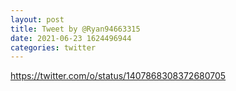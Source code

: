 ```yaml
--- 
layout: post 
title: Tweet by @Ryan94663315 
date: 2021-06-23 1624496944 
categories: twitter 
--- 
```

https://twitter.com/o/status/1407868308372680705